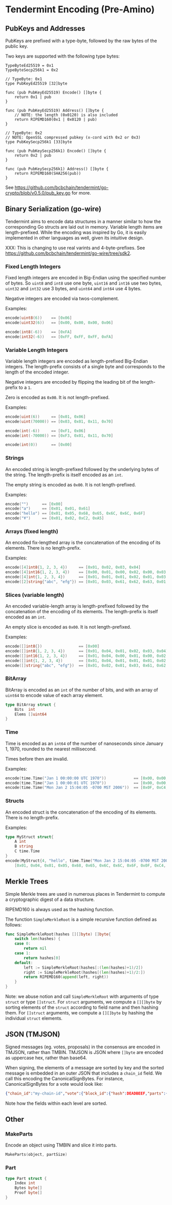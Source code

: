 # Tendermint Encoding (Pre-Amino)

## PubKeys and Addresses

PubKeys are prefixed with a type-byte, followed by the raw bytes of the public
key.

Two keys are supported with the following type bytes:

```
TypeByteEd25519 = 0x1
TypeByteSecp256k1 = 0x2
```

```
// TypeByte: 0x1
type PubKeyEd25519 [32]byte

func (pub PubKeyEd25519) Encode() []byte {
    return 0x1 | pub
}

func (pub PubKeyEd25519) Address() []byte {
    // NOTE: the length (0x0120) is also included
    return RIPEMD160(0x1 | 0x0120 | pub)
}

// TypeByte: 0x2
// NOTE: OpenSSL compressed pubkey (x-cord with 0x2 or 0x3)
type PubKeySecp256k1 [33]byte

func (pub PubKeySecp256k1) Encode() []byte {
    return 0x2 | pub
}

func (pub PubKeySecp256k1) Address() []byte {
    return RIPEMD160(SHA256(pub))
}
```

See https://github.com/bcbchain/tendermint/go-crypto/blob/v0.5.0/pub_key.go for more.

## Binary Serialization (go-wire)

Tendermint aims to encode data structures in a manner similar to how the corresponding Go structs
are laid out in memory.
Variable length items are length-prefixed.
While the encoding was inspired by Go, it is easily implemented in other languages as well, given its intuitive design.

XXX: This is changing to use real varints and 4-byte-prefixes.
See https://github.com/bcbchain/tendermint/go-wire/tree/sdk2.

### Fixed Length Integers

Fixed length integers are encoded in Big-Endian using the specified number of bytes.
So `uint8` and `int8` use one byte, `uint16` and `int16` use two bytes,
`uint32` and `int32` use 3 bytes, and `uint64` and `int64` use 4 bytes.

Negative integers are encoded via twos-complement.

Examples:

```go
encode(uint8(6))    == [0x06]
encode(uint32(6))   == [0x00, 0x00, 0x00, 0x06]

encode(int8(-6))    == [0xFA]
encode(int32(-6))   == [0xFF, 0xFF, 0xFF, 0xFA]
```

### Variable Length Integers

Variable length integers are encoded as length-prefixed Big-Endian integers.
The length-prefix consists of a single byte and corresponds to the length of the encoded integer.

Negative integers are encoded by flipping the leading bit of the length-prefix to a `1`.

Zero is encoded as `0x00`. It is not length-prefixed.

Examples:

```go
encode(uint(6))     == [0x01, 0x06]
encode(uint(70000)) == [0x03, 0x01, 0x11, 0x70]

encode(int(-6))     == [0xF1, 0x06]
encode(int(-70000)) == [0xF3, 0x01, 0x11, 0x70]

encode(int(0))      == [0x00]
```

### Strings

An encoded string is length-prefixed followed by the underlying bytes of the string.
The length-prefix is itself encoded as an `int`.

The empty string is encoded as `0x00`. It is not length-prefixed.

Examples:

```go
encode("")      == [0x00]
encode("a")     == [0x01, 0x01, 0x61]
encode("hello") == [0x01, 0x05, 0x68, 0x65, 0x6C, 0x6C, 0x6F]
encode("¥")     == [0x01, 0x02, 0xC2, 0xA5]
```

### Arrays (fixed length)

An encoded fix-lengthed array is the concatenation of the encoding of its elements.
There is no length-prefix.

Examples:

```go
encode([4]int8{1, 2, 3, 4})     == [0x01, 0x02, 0x03, 0x04]
encode([4]int16{1, 2, 3, 4})    == [0x00, 0x01, 0x00, 0x02, 0x00, 0x03, 0x00, 0x04]
encode([4]int{1, 2, 3, 4})      == [0x01, 0x01, 0x01, 0x02, 0x01, 0x03, 0x01, 0x04]
encode([2]string{"abc", "efg"}) == [0x01, 0x03, 0x61, 0x62, 0x63, 0x01, 0x03, 0x65, 0x66, 0x67]
```

### Slices (variable length)

An encoded variable-length array is length-prefixed followed by the concatenation of the encoding of
its elements.
The length-prefix is itself encoded as an `int`.

An empty slice is encoded as `0x00`. It is not length-prefixed.

Examples:

```go
encode([]int8{})                == [0x00]
encode([]int8{1, 2, 3, 4})      == [0x01, 0x04, 0x01, 0x02, 0x03, 0x04]
encode([]int16{1, 2, 3, 4})     == [0x01, 0x04, 0x00, 0x01, 0x00, 0x02, 0x00, 0x03, 0x00, 0x04]
encode([]int{1, 2, 3, 4})       == [0x01, 0x04, 0x01, 0x01, 0x01, 0x02, 0x01, 0x03, 0x01, 0x4]
encode([]string{"abc", "efg"})  == [0x01, 0x02, 0x01, 0x03, 0x61, 0x62, 0x63, 0x01, 0x03, 0x65, 0x66, 0x67]
```

### BitArray

BitArray is encoded as an `int` of the number of bits, and with an array of `uint64` to encode
value of each array element.

```go
type BitArray struct {
    Bits  int
    Elems []uint64
}
```

### Time

Time is encoded as an `int64` of the number of nanoseconds since January 1, 1970,
rounded to the nearest millisecond.

Times before then are invalid.

Examples:

```go
encode(time.Time("Jan 1 00:00:00 UTC 1970"))            == [0x00, 0x00, 0x00, 0x00, 0x00, 0x00, 0x00, 0x00]
encode(time.Time("Jan 1 00:00:01 UTC 1970"))            == [0x00, 0x00, 0x00, 0x00, 0x3B, 0x9A, 0xCA, 0x00] // 1,000,000,000 ns
encode(time.Time("Mon Jan 2 15:04:05 -0700 MST 2006"))  == [0x0F, 0xC4, 0xBB, 0xC1, 0x53, 0x03, 0x12, 0x00]
```

### Structs

An encoded struct is the concatenation of the encoding of its elements.
There is no length-prefix.

Examples:

```go
type MyStruct struct{
    A int
    B string
    C time.Time
}
encode(MyStruct{4, "hello", time.Time("Mon Jan 2 15:04:05 -0700 MST 2006")}) ==
    [0x01, 0x04, 0x01, 0x05, 0x68, 0x65, 0x6C, 0x6C, 0x6F, 0x0F, 0xC4, 0xBB, 0xC1, 0x53, 0x03, 0x12, 0x00]
```

## Merkle Trees

Simple Merkle trees are used in numerous places in Tendermint to compute a cryptographic digest of a data structure.

RIPEMD160 is always used as the hashing function.

The function `SimpleMerkleRoot` is a simple recursive function defined as follows:

```go
func SimpleMerkleRoot(hashes [][]byte) []byte{
    switch len(hashes) {
    case 0:
        return nil
    case 1:
        return hashes[0]
    default:
        left := SimpleMerkleRoot(hashes[:(len(hashes)+1)/2])
        right := SimpleMerkleRoot(hashes[(len(hashes)+1)/2:])
        return RIPEMD160(append(left, right))
    }
}
```

Note: we abuse notion and call `SimpleMerkleRoot` with arguments of type `struct` or type `[]struct`.
For `struct` arguments, we compute a `[][]byte` by sorting elements of the `struct` according to
field name and then hashing them.
For `[]struct` arguments, we compute a `[][]byte` by hashing the individual `struct` elements.

## JSON (TMJSON)

Signed messages (eg. votes, proposals) in the consensus are encoded in TMJSON, rather than TMBIN.
TMJSON is JSON where `[]byte` are encoded as uppercase hex, rather than base64.

When signing, the elements of a message are sorted by key and the sorted message is embedded in an
outer JSON that includes a `chain_id` field.
We call this encoding the CanonicalSignBytes. For instance, CanonicalSignBytes for a vote would look
like:

```json
{"chain_id":"my-chain-id","vote":{"block_id":{"hash":DEADBEEF,"parts":{"hash":BEEFDEAD,"total":3}},"height":3,"round":2,"timestamp":1234567890, "type":2}
```

Note how the fields within each level are sorted.

## Other

### MakeParts

Encode an object using TMBIN and slice it into parts.

```go
MakeParts(object, partSize)
```

### Part

```go
type Part struct {
    Index int
    Bytes byte[]
    Proof byte[]
}
```

